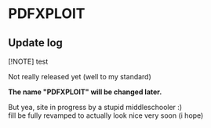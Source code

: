 # PDFXPLOIT

## Update log

[!NOTE]
test

Not really released yet (well to my standard)

**The name "PDFXPLOIT" will be changed later.** <br>

But yea, site in progress by a stupid middleschooler :) <br>
fill be fully revamped to actually look nice very soon (i hope)
